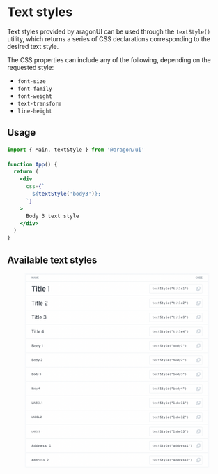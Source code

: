 # Text styles

Text styles provided by aragonUI can be used through the `textStyle()` utility, which returns a series of CSS declarations corresponding to the desired text style.

The CSS properties can include any of the following, depending on the requested style:

* `font-size`
* `font-family`
* `font-weight`
* `text-transform`
* `line-height`

## Usage <a href="#usage" id="usage"></a>

```jsx
import { Main, textStyle } from '@aragon/ui'

function App() {
  return (
    <div
      css={`
        ${textStyle('body3')};
      `}
    >
      Body 3 text style
    </div>
  )
}
```

## Available text styles

<figure><img src="../../../../.gitbook/assets/Schermata 2022-08-30 alle 15.09.36.png" alt=""><figcaption></figcaption></figure>
